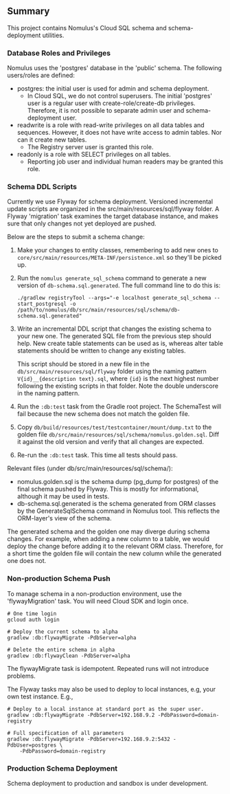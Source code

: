 ## Summary

This project contains Nomulus's Cloud SQL schema and schema-deployment
utilities.

### Database Roles and Privileges

Nomulus uses the 'postgres' database in the 'public' schema. The following
users/roles are defined:

*   postgres: the initial user is used for admin and schema deployment.
    *  In Cloud SQL, we do not control superusers. The initial 'postgres' user
       is a regular user with create-role/create-db privileges. Therefore,
       it is not possible to separate admin user and schema-deployment user.
*   readwrite is a role with read-write privileges on all data tables and
    sequences. However, it does not have write access to admin tables. Nor
    can it create new tables.
    *   The Registry server user is granted this role.
*   readonly is a role with SELECT privileges on all tables.
    *   Reporting job user and individual human readers may be granted
        this role.

### Schema DDL Scripts

Currently we use Flyway for schema deployment. Versioned incremental update
scripts are organized in the src/main/resources/sql/flyway folder. A Flyway
'migration' task examines the target database instance, and makes sure that only
changes not yet deployed are pushed.

Below are the steps to submit a schema change:

1.  Make your changes to entity classes, remembering to add new ones to
    `core/src/main/resources/META-INF/persistence.xml` so they'll be picked up.
2.  Run the `nomulus generate_sql_schema` command to generate a new version of
    `db-schema.sql.generated`. The full command line to do this is:
    
    `./gradlew registryTool --args="-e localhost generate_sql_schema --start_postgresql -o /path/to/nomulus/db/src/main/resources/sql/schema/db-schema.sql.generated"`
3.  Write an incremental DDL script that changes the existing schema to your
    new one. The generated SQL file from the previous step should help. New 
    create table statements can be used as is, whereas alter table statements
    should be written to change any existing tables.
    
    This script should be stored in a new file in the
    `db/src/main/resources/sql/flyway` folder using the naming pattern
    `V{id}__{description text}.sql`, where `{id}` is the next highest number
    following the existing scripts in that folder. Note the double underscore in
    the naming pattern.
4.  Run the `:db:test` task from the Gradle root project. The SchemaTest will
    fail because the new schema does not match the golden file.
5.  Copy `db/build/resources/test/testcontainer/mount/dump.txt` to the golden file
    `db/src/main/resources/sql/schema/nomulus.golden.sql`. Diff it against the
    old version and verify that all changes are expected.
6.  Re-run the `:db:test` task. This time all tests should pass.

Relevant files (under db/src/main/resources/sql/schema/):

*   nomulus.golden.sql is the schema dump (pg_dump for postgres) of the final
    schema pushed by Flyway. This is mostly for informational, although it may
    be used in tests.
*   db-schema.sql.generated is the schema generated from ORM classes by the
    GenerateSqlSchema command in Nomulus tool. This reflects the ORM-layer's
    view of the schema.

The generated schema and the golden one may diverge during schema changes. For
example, when adding a new column to a table, we would deploy the change before
adding it to the relevant ORM class. Therefore, for a short time the golden file
will contain the new column while the generated one does not.

### Non-production Schema Push

To manage schema in a non-production environment, use the 'flywayMigration'
task. You will need Cloud SDK and login once.

```shell
# One time login
gcloud auth login

# Deploy the current schema to alpha
gradlew :db:flywayMigrate -PdbServer=alpha

# Delete the entire schema in alpha
gradlew :db:flywayClean -PdbServer=alpha
```

The flywayMigrate task is idempotent. Repeated runs will not introduce problems.

The Flyway tasks may also be used to deploy to local instances, e.g, your own
test instance. E.g.,

```shell
# Deploy to a local instance at standard port as the super user.
gradlew :db:flywayMigrate -PdbServer=192.168.9.2 -PdbPassword=domain-registry

# Full specification of all parameters
gradlew :db:flywayMigrate -PdbServer=192.168.9.2:5432 -PdbUser=postgres \
    -PdbPassword=domain-registry
```

### Production Schema Deployment

Schema deployment to production and sandbox is under development.
